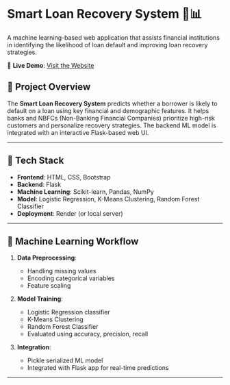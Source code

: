 # Smart Loan Recovery System 💼📊

A machine learning-based web application that assists financial institutions in identifying the likelihood of loan default and improving loan recovery strategies.

🔗 **Live Demo**: [Visit the Website](https://ml-powered-smart-loan-recovery-system.onrender.com)

## 🚀 Project Overview

The **Smart Loan Recovery System** predicts whether a borrower is likely to default on a loan using key financial and demographic features. It helps banks and NBFCs (Non-Banking Financial Companies) prioritize high-risk customers and personalize recovery strategies. The backend ML model is integrated with an interactive Flask-based web UI.

---

## 🔧 Tech Stack

- **Frontend**: HTML, CSS, Bootstrap
- **Backend**: Flask
- **Machine Learning**: Scikit-learn, Pandas, NumPy
- **Model**: Logistic Regression, K-Means Clustering, Random Forest Classifier
- **Deployment**: Render (or local server)

---

## 🧠 Machine Learning Workflow

1. **Data Preprocessing**:
   - Handling missing values
   - Encoding categorical variables
   - Feature scaling

2. **Model Training**:
   - Logistic Regression classifier
   - K-Means Clustering
   - Random Forest Classifier
   - Evaluated using accuracy, precision, recall

3. **Integration**:
   - Pickle serialized ML model
   - Integrated with Flask app for real-time predictions

---



